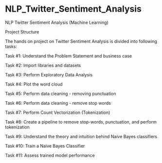 # NLP\_Twitter\_Sentiment\_Analysis

NLP Twitter Sentiment Analysis (Machine Learning)



Project Structure

The hands on project on Twitter Sentiment Analysis is divided into following tasks:

Task #1: Understand the Problem Statement and business case

Task #2: Import libraries and datasets

Task #3: Perform Exploratory Data Analysis

Task #4: Plot the word cloud

Task #5: Perform data cleaning - removing punctuation

Task #6: Perform data cleaning - remove stop words

Task #7: Perform Count Vectorization (Tokenization)

Task #8: Create a pipeline to remove stop-words, punctuation, and perform tokenization

Task #9: Understand the theory and intuition behind Naive Bayes classifiers

Task #10: Train a Naive Bayes Classifier

Task #11: Assess trained model performance

